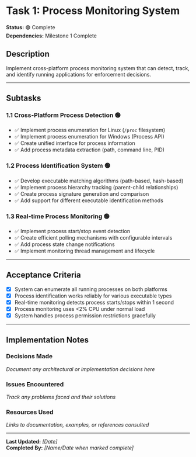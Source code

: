 # Task 1: Process Monitoring System

**Status:** 🟢 Complete  
**Dependencies:** Milestone 1 Complete  

## Description
Implement cross-platform process monitoring system that can detect, track, and identify running applications for enforcement decisions.

---

## Subtasks

### 1.1 Cross-Platform Process Detection 🟢
- ✅ Implement process enumeration for Linux (`/proc` filesystem)
- ✅ Implement process enumeration for Windows (Process API)
- ✅ Create unified interface for process information
- ✅ Add process metadata extraction (path, command line, PID)

### 1.2 Process Identification System 🟢
- ✅ Develop executable matching algorithms (path-based, hash-based)
- ✅ Implement process hierarchy tracking (parent-child relationships)
- ✅ Create process signature generation and comparison
- ✅ Add support for different executable identification methods

### 1.3 Real-time Process Monitoring 🟢
- ✅ Implement process start/stop event detection
- ✅ Create efficient polling mechanisms with configurable intervals
- ✅ Add process state change notifications
- ✅ Implement monitoring thread management and lifecycle

---

## Acceptance Criteria
- [x] System can enumerate all running processes on both platforms
- [x] Process identification works reliably for various executable types
- [x] Real-time monitoring detects process starts/stops within 1 second
- [x] Process monitoring uses <2% CPU under normal load
- [x] System handles process permission restrictions gracefully

---

## Implementation Notes

### Decisions Made
_Document any architectural or implementation decisions here_

### Issues Encountered  
_Track any problems faced and their solutions_

### Resources Used
_Links to documentation, examples, or references consulted_

---

**Last Updated:** _[Date]_  
**Completed By:** _[Name/Date when marked complete]_ 